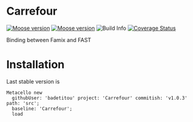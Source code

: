 # Carrefour


[![Moose version](https://img.shields.io/badge/Moose-7.0.1-%23aac9ff.svg)](https://github.com/moosetechnology/Moose)
[![Moose version](https://img.shields.io/badge/Moose-8-%23aac9ff.svg)](https://github.com/moosetechnology/Moose)
![Build Info](https://github.com/badetitou/Carrefour/workflows/CI/badge.svg)
[![Coverage Status](https://coveralls.io/repos/github/badetitou/Carrefour/badge.svg?branch=master)](https://coveralls.io/github/badetitou/Carrefour?branch=master)

Binding between Famix and FAST

# Installation

Last stable version is 

```st
Metacello new
  githubUser: 'badetitou' project: 'Carrefour' commitish: 'v1.0.3' path: 'src';
  baseline: 'Carrefour';
  load
```
